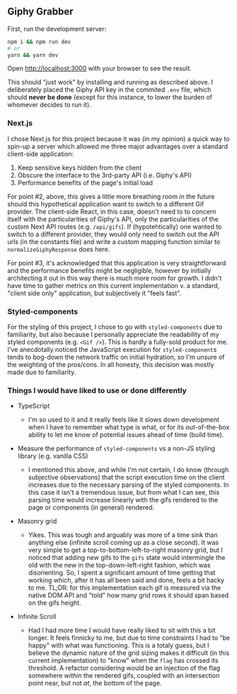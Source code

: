 ## Giphy Grabber

First, run the development server:

```bash
npm i && npm run dev
# or
yarn && yarn dev
```

Open [http://localhost:3000](http://localhost:3000) with your browser to see the result.


This should "just work" by installing and running as described above. I deliberately placed the Giphy API key in the commited `.env` file, which should **never be done** (except for this instance, to lower the burden of whomever decides to run it).


### Next.js

I chose Next.js for this project because it was (in my opinion) a quick way to spin-up a server which allowed me three major advantages over a standard client-side application:

1. Keep sensitive keys hidden from the client
1. Obscure the interface to the 3rd-party API (i.e. Giphy's API)
1. Performance benefits of the page's initial load

For point #2, above, this gives a little more breathing room in the future should this hypothetical application want to switch to a different Gif provider. The client-side React, in this case, doesn't need to to concern itself with the particularities of Giphy's API, only the particularities of the custom Next API routes (e.g. `/api/gifs`). If (hypotehtically) one wanted to switch to a different provider, they would only need to switch out the API urls (in the constants file) and write a custom mapping function similar to `normalizeGiphyResponse` does here.

For point #3, it's acknowledged that this application is very straightforward and the performance benefits might be negligible, however by initially architecting it out in this way there is much more room for growth. I didn't have time to gather metrics on this current implementation v. a standard, "client side only" application, but subjectively it "feels fast".


### Styled-components

For the styling of this project, I chose to go with `styled-components` due to familiarity, but also because I personally appreciate the readability of my styled components (e.g. `<Gif />`). This is hardly a fully-sold product for me. I've anecdotally noticed the JavaScript execution for `styled-component`s tends to bog-down the network traffic on initial hydration, so I'm unsure of the weighting of the pros/cons. In all honesty, this decision was mostly made due to familiarity.

### Things I would have liked to use or done differently

- TypeScript
  - I'm so used to it and it really feels like it slows down development when I have to remember what type is what, or for its out-of-the-box ability to let me know of potential issues ahead of time (build time).

- Measure the performance of `styled-components` vs a non-JS styling library (e.g. vanilla CSS)
  - I mentioned this above, and while I'm not certain, I do know (through subjective observations) that the script execution time on the client increases due to the necessary parsing of the styled components. In this case it isn't a tremendous issue, but from what I can see, this parsing time would increase linearly with the gifs rendered to the page or components (in general) rendered.

- Masonry grid
  - Yikes. This was tough and arguably was more of a time sink than anything else (infinite scroll coming up as a close second). It was very simple to get a top-to-bottom-left-to-right masonry grid, but I noticed that adding new gifs to the `gifs` state would intermingle the old with the new in the top-down-left-right fashion, which was disorienting. So, I spent a significant amount of time getting that working which, after it has all been said and done, feels a bit hacky to me. TL;DR: for this implementation each gif is measured via the native DOM API and "told" how many grid rows it should span based on the gifs height.

- Infinite Scroll
  - Had I had more time I would have really liked to sit with this a bit longer. It feels finnicky to me, but due to time constraints I had to "be happy" with what was functioning. This is a totaly guess, but I believe the dynamic nature of the grid sizing makes it difficult (in this current implementation) to "know" when the `flag` has crossed its threshold. A refactor considering would be an injection of the flag somewhere _within_ the rendered gifs, coupled with an intersection point near, but not _at_, the bottom of the page.
